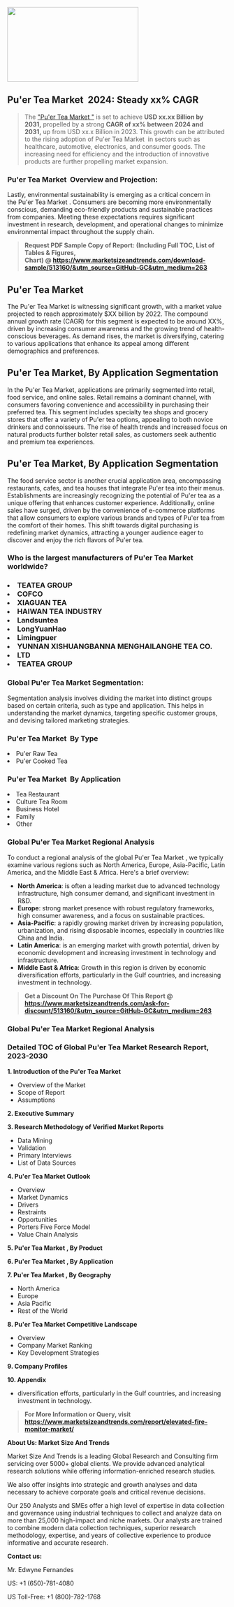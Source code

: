 <p><img class="alignnone size-medium wp-image-20088" src="https://ffe5etoiles.com/wp-content/uploads/2024/12/MST1-300x171.png" alt="" width="300" height="171" /></p><h2 id="ember46" class="ember-view reader-text-block__heading-2">Pu'er Tea Market &nbsp;2024: Steady&nbsp;xx% CAGR</h2><blockquote id="ember47" class="ember-view reader-text-block__blockquote">The&nbsp;<a class="app-aware-link " href="https://www.marketsizeandtrends.com/download-sample/513160/&utm_source=GitHub-GC&utm_medium=263" target="_blank" data-test-app-aware-link="">"Pu'er Tea Market "</a>&nbsp;is set to achieve&nbsp;<strong>USD&nbsp;xx.xx&nbsp;Billion by 2031,</strong>&nbsp;propelled by a strong&nbsp;<strong>CAGR of&nbsp;xx% between 2024 and 2031,</strong>&nbsp;up from USD xx.x Billion in 2023. This growth can be attributed to the rising adoption of&nbsp;Pu'er Tea Market &nbsp;in sectors such as healthcare, automotive, electronics, and consumer goods. The increasing need for efficiency and the introduction of innovative products are further propelling market expansion.</blockquote><h3 id="ember48" class="ember-view reader-text-block__heading-3">Pu'er Tea Market &nbsp;Overview and Projection:</h3><p id="ember49" class="ember-view reader-text-block__paragraph">Lastly, environmental sustainability is emerging as a critical concern in the&nbsp;Pu'er Tea Market . Consumers are becoming more environmentally conscious, demanding eco-friendly products and sustainable practices from companies. Meeting these expectations requires significant investment in research, development, and operational changes to minimize environmental impact throughout the supply chain.</p><blockquote id="ember50" class="ember-view reader-text-block__blockquote"><strong>Request PDF Sample Copy of Report: (Including Full TOC, List of Tables &amp; Figures, Chart)&nbsp;@&nbsp;<strong><a href="https://www.marketsizeandtrends.com/download-sample/513160/&utm_source=GitHub-GC&utm_medium=263" target="_blank">https://www.marketsizeandtrends.com/download-sample/513160/&utm_source=GitHub-GC&utm_medium=263</a></strong></strong></blockquote><h3 class=""> <h2>Pu'er Tea Market</h2><p>The Pu'er Tea Market is witnessing significant growth, with a market value projected to reach approximately $XX billion by 2022. The compound annual growth rate (CAGR) for this segment is expected to be around XX%, driven by increasing consumer awareness and the growing trend of health-conscious beverages. As demand rises, the market is diversifying, catering to various applications that enhance its appeal among different demographics and preferences.</p><h2>Pu'er Tea Market, By Application Segmentation</h2><p>In the Pu'er Tea Market, applications are primarily segmented into retail, food service, and online sales. Retail remains a dominant channel, with consumers favoring convenience and accessibility in purchasing their preferred tea. This segment includes specialty tea shops and grocery stores that offer a variety of Pu'er tea options, appealing to both novice drinkers and connoisseurs. The rise of health trends and increased focus on natural products further bolster retail sales, as customers seek authentic and premium tea experiences.</p><h2>Pu'er Tea Market, By Application Segmentation</h2><p>The food service sector is another crucial application area, encompassing restaurants, cafes, and tea houses that integrate Pu'er tea into their menus. Establishments are increasingly recognizing the potential of Pu'er tea as a unique offering that enhances customer experience. Additionally, online sales have surged, driven by the convenience of e-commerce platforms that allow consumers to explore various brands and types of Pu'er tea from the comfort of their homes. This shift towards digital purchasing is redefining market dynamics, attracting a younger audience eager to discover and enjoy the rich flavors of Pu'er tea.</p></h3><h3 id="" class="">Who is the largest manufacturers of&nbsp;Pu'er Tea Market worldwide?</h3><h3 class=""></Li><Li>TEATEA GROUP</Li><Li> COFCO</Li><Li> XIAGUAN TEA</Li><Li> HAIWAN TEA INDUSTRY</Li><Li> Landsuntea</Li><Li> LongYuanHao</Li><Li> Limingpuer</Li><Li> YUNNAN XISHUANGBANNA MENGHAILANGHE TEA CO.</Li><Li>LTD</Li><Li> TEATEA GROUP</h3><h3 id="ember53" class="ember-view reader-text-block__heading-3">Global&nbsp;Pu'er Tea Market Segmentation:</h3><p id="ember54" class="ember-view reader-text-block__paragraph">Segmentation analysis involves dividing the market into distinct groups based on certain criteria, such as type and application. This helps in understanding the market dynamics, targeting specific customer groups, and devising tailored marketing strategies.</p><h3 id="" class="">Pu'er Tea Market &nbsp;By Type</h3><p></Li><Li>Pu'er Raw Tea</Li><Li> Pu'er Cooked Tea</p><h3 id="" class="">Pu'er Tea Market &nbsp;By Application</h3><p class=""></Li><Li>Tea Restaurant</Li><Li> Culture Tea Room</Li><Li> Business Hotel</Li><Li> Family</Li><Li> Other</p><h3 id="ember62" class="ember-view reader-text-block__heading-3">Global Pu'er Tea Market Regional Analysis</h3><p id="ember63" class="ember-view reader-text-block__paragraph">To conduct a regional analysis of the global Pu'er Tea Market , we typically examine various regions such as North America, Europe, Asia-Pacific, Latin America, and the Middle East &amp; Africa. Here's a brief overview:</p><ul><li><strong>North America</strong>: is often a leading market due to advanced technology infrastructure, high consumer demand, and significant investment in R&amp;D.</li><li><strong>Europe</strong>: strong market presence with robust regulatory frameworks, high consumer awareness, and a focus on sustainable practices.</li><li><strong>Asia-Pacific</strong>: a rapidly growing market driven by increasing population, urbanization, and rising disposable incomes, especially in countries like China and India.</li><li><strong>Latin America</strong>: is an emerging market with growth potential, driven by economic development and increasing investment in technology and infrastructure.</li><li><strong>Middle East &amp; Africa</strong>: Growth in this region is driven by economic diversification efforts, particularly in the Gulf countries, and increasing investment in technology.</li></ul><blockquote id="ember61" class="ember-view reader-text-block__blockquote"><strong>Get a Discount On The Purchase Of This Report @ <strong><a href="https://html-cleaner.com/" target="">https://www.marketsizeandtrends.com/ask-for-discount/513160/&utm_source=GitHub-GC&utm_medium=263</a></strong></strong></blockquote><h3 id="ember62" class="ember-view reader-text-block__heading-3">Global Pu'er Tea Market Regional Analysis</h3><h3 id="" class="">Detailed TOC of Global Pu'er Tea Market Research Report, 2023-2030</h3><p id="" class=""><strong>1. Introduction of the Pu'er Tea Market </strong></p><ul><li>Overview of the Market</li><li>Scope of Report</li><li>Assumptions</li></ul><p id="" class=""><strong>2. Executive Summary</strong></p><p id="" class=""><strong>3. Research Methodology of Verified Market Reports</strong></p><ul><li>Data Mining</li><li>Validation</li><li>Primary Interviews</li><li>List of Data Sources</li></ul><p id="" class=""><strong>4. Pu'er Tea Market Outlook</strong></p><ul><li>Overview</li><li>Market Dynamics</li><li>Drivers</li><li>Restraints</li><li>Opportunities</li><li>Porters Five Force Model</li><li>Value Chain Analysis</li></ul><p id="" class=""><strong>5. Pu'er Tea Market , By Product</strong></p><p id="" class=""><strong>6. Pu'er Tea Market , By Application</strong></p><p id="" class=""><strong>7. Pu'er Tea Market , By Geography</strong></p><ul><li>North America</li><li>Europe</li><li>Asia Pacific</li><li>Rest of the World</li></ul><p id="" class=""><strong>8. Pu'er Tea Market Competitive Landscape</strong></p><ul><li>Overview</li><li>Company Market Ranking</li><li>Key Development Strategies</li></ul><p id="" class=""><strong>9. Company Profiles</strong></p><p id="" class=""><strong>10. Appendix</strong></p><ul><li>diversification efforts, particularly in the Gulf countries, and increasing investment in technology.</li></ul><blockquote id="ember65" class="ember-view reader-text-block__blockquote"><strong>For More Information or Query, visit <strong><strong><a href="https://html-cleaner.com/" target="">https://www.marketsizeandtrends.com/report/elevated-fire-monitor-market/</a></strong></strong></strong></blockquote><p id="" class=""><strong>About Us: Market Size And Trends</strong></p><p id="" class="">Market Size And Trends is a leading Global Research and Consulting firm servicing over 5000+ global clients. We provide advanced analytical research solutions while offering information-enriched research studies.</p><p id="" class="">We also offer insights into strategic and growth analyses and data necessary to achieve corporate goals and critical revenue decisions.</p><p id="" class="">Our 250 Analysts and SMEs offer a high level of expertise in data collection and governance using industrial techniques to collect and analyze data on more than 25,000 high-impact and niche markets. Our analysts are trained to combine modern data collection techniques, superior research methodology, expertise, and years of collective experience to produce informative and accurate research.</p><p id="" class=""><strong>Contact us:</strong></p><p id="" class="">Mr. Edwyne Fernandes</p><p id="" class="">US: +1 (650)-781-4080</p><p id="" class="">US Toll-Free: +1 (800)-782-1768</p>
